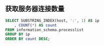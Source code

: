 ## 获取服务器连接数量
```sql
SELECT SUBSTRING_INDEX(host, ':', 1) AS ip
	, COUNT(*) AS count
FROM information_schema.processlist
GROUP BY ip
ORDER BY count DESC;
```
